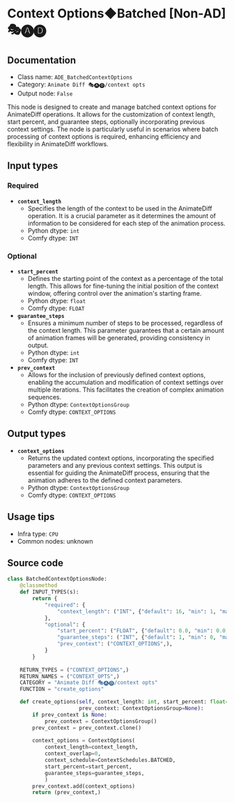 # Context Options◆Batched [Non-AD] 🎭🅐🅓
## Documentation
- Class name: `ADE_BatchedContextOptions`
- Category: `Animate Diff 🎭🅐🅓/context opts`
- Output node: `False`

This node is designed to create and manage batched context options for AnimateDiff operations. It allows for the customization of context length, start percent, and guarantee steps, optionally incorporating previous context settings. The node is particularly useful in scenarios where batch processing of context options is required, enhancing efficiency and flexibility in AnimateDiff workflows.
## Input types
### Required
- **`context_length`**
    - Specifies the length of the context to be used in the AnimateDiff operation. It is a crucial parameter as it determines the amount of information to be considered for each step of the animation process.
    - Python dtype: `int`
    - Comfy dtype: `INT`
### Optional
- **`start_percent`**
    - Defines the starting point of the context as a percentage of the total length. This allows for fine-tuning the initial position of the context window, offering control over the animation's starting frame.
    - Python dtype: `float`
    - Comfy dtype: `FLOAT`
- **`guarantee_steps`**
    - Ensures a minimum number of steps to be processed, regardless of the context length. This parameter guarantees that a certain amount of animation frames will be generated, providing consistency in output.
    - Python dtype: `int`
    - Comfy dtype: `INT`
- **`prev_context`**
    - Allows for the inclusion of previously defined context options, enabling the accumulation and modification of context settings over multiple iterations. This facilitates the creation of complex animation sequences.
    - Python dtype: `ContextOptionsGroup`
    - Comfy dtype: `CONTEXT_OPTIONS`
## Output types
- **`context_options`**
    - Returns the updated context options, incorporating the specified parameters and any previous context settings. This output is essential for guiding the AnimateDiff process, ensuring that the animation adheres to the defined context parameters.
    - Python dtype: `ContextOptionsGroup`
    - Comfy dtype: `CONTEXT_OPTIONS`
## Usage tips
- Infra type: `CPU`
- Common nodes: unknown


## Source code
```python
class BatchedContextOptionsNode:
    @classmethod
    def INPUT_TYPES(s):
        return {
            "required": {
                "context_length": ("INT", {"default": 16, "min": 1, "max": LENGTH_MAX}),
            },
            "optional": {
                "start_percent": ("FLOAT", {"default": 0.0, "min": 0.0, "max": 1.0, "step": 0.001}),
                "guarantee_steps": ("INT", {"default": 1, "min": 0, "max": BIGMAX}),
                "prev_context": ("CONTEXT_OPTIONS",),
            }
        }
    
    RETURN_TYPES = ("CONTEXT_OPTIONS",)
    RETURN_NAMES = ("CONTEXT_OPTS",)
    CATEGORY = "Animate Diff 🎭🅐🅓/context opts"
    FUNCTION = "create_options"

    def create_options(self, context_length: int, start_percent: float=0.0, guarantee_steps: int=1,
                       prev_context: ContextOptionsGroup=None):
        if prev_context is None:
            prev_context = ContextOptionsGroup()
        prev_context = prev_context.clone()
        
        context_options = ContextOptions(
            context_length=context_length,
            context_overlap=0,
            context_schedule=ContextSchedules.BATCHED,
            start_percent=start_percent,
            guarantee_steps=guarantee_steps,
            )
        prev_context.add(context_options)
        return (prev_context,)

```
